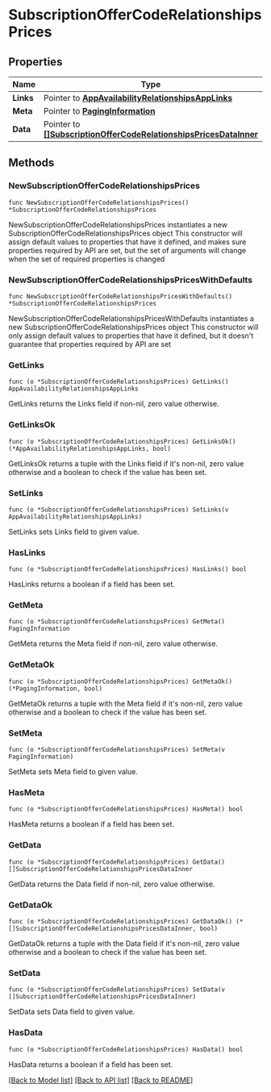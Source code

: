 # SubscriptionOfferCodeRelationshipsPrices

## Properties

Name | Type | Description | Notes
------------ | ------------- | ------------- | -------------
**Links** | Pointer to [**AppAvailabilityRelationshipsAppLinks**](AppAvailabilityRelationshipsAppLinks.md) |  | [optional] 
**Meta** | Pointer to [**PagingInformation**](PagingInformation.md) |  | [optional] 
**Data** | Pointer to [**[]SubscriptionOfferCodeRelationshipsPricesDataInner**](SubscriptionOfferCodeRelationshipsPricesDataInner.md) |  | [optional] 

## Methods

### NewSubscriptionOfferCodeRelationshipsPrices

`func NewSubscriptionOfferCodeRelationshipsPrices() *SubscriptionOfferCodeRelationshipsPrices`

NewSubscriptionOfferCodeRelationshipsPrices instantiates a new SubscriptionOfferCodeRelationshipsPrices object
This constructor will assign default values to properties that have it defined,
and makes sure properties required by API are set, but the set of arguments
will change when the set of required properties is changed

### NewSubscriptionOfferCodeRelationshipsPricesWithDefaults

`func NewSubscriptionOfferCodeRelationshipsPricesWithDefaults() *SubscriptionOfferCodeRelationshipsPrices`

NewSubscriptionOfferCodeRelationshipsPricesWithDefaults instantiates a new SubscriptionOfferCodeRelationshipsPrices object
This constructor will only assign default values to properties that have it defined,
but it doesn't guarantee that properties required by API are set

### GetLinks

`func (o *SubscriptionOfferCodeRelationshipsPrices) GetLinks() AppAvailabilityRelationshipsAppLinks`

GetLinks returns the Links field if non-nil, zero value otherwise.

### GetLinksOk

`func (o *SubscriptionOfferCodeRelationshipsPrices) GetLinksOk() (*AppAvailabilityRelationshipsAppLinks, bool)`

GetLinksOk returns a tuple with the Links field if it's non-nil, zero value otherwise
and a boolean to check if the value has been set.

### SetLinks

`func (o *SubscriptionOfferCodeRelationshipsPrices) SetLinks(v AppAvailabilityRelationshipsAppLinks)`

SetLinks sets Links field to given value.

### HasLinks

`func (o *SubscriptionOfferCodeRelationshipsPrices) HasLinks() bool`

HasLinks returns a boolean if a field has been set.

### GetMeta

`func (o *SubscriptionOfferCodeRelationshipsPrices) GetMeta() PagingInformation`

GetMeta returns the Meta field if non-nil, zero value otherwise.

### GetMetaOk

`func (o *SubscriptionOfferCodeRelationshipsPrices) GetMetaOk() (*PagingInformation, bool)`

GetMetaOk returns a tuple with the Meta field if it's non-nil, zero value otherwise
and a boolean to check if the value has been set.

### SetMeta

`func (o *SubscriptionOfferCodeRelationshipsPrices) SetMeta(v PagingInformation)`

SetMeta sets Meta field to given value.

### HasMeta

`func (o *SubscriptionOfferCodeRelationshipsPrices) HasMeta() bool`

HasMeta returns a boolean if a field has been set.

### GetData

`func (o *SubscriptionOfferCodeRelationshipsPrices) GetData() []SubscriptionOfferCodeRelationshipsPricesDataInner`

GetData returns the Data field if non-nil, zero value otherwise.

### GetDataOk

`func (o *SubscriptionOfferCodeRelationshipsPrices) GetDataOk() (*[]SubscriptionOfferCodeRelationshipsPricesDataInner, bool)`

GetDataOk returns a tuple with the Data field if it's non-nil, zero value otherwise
and a boolean to check if the value has been set.

### SetData

`func (o *SubscriptionOfferCodeRelationshipsPrices) SetData(v []SubscriptionOfferCodeRelationshipsPricesDataInner)`

SetData sets Data field to given value.

### HasData

`func (o *SubscriptionOfferCodeRelationshipsPrices) HasData() bool`

HasData returns a boolean if a field has been set.


[[Back to Model list]](../README.md#documentation-for-models) [[Back to API list]](../README.md#documentation-for-api-endpoints) [[Back to README]](../README.md)


